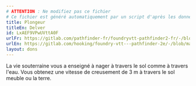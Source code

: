 ```yaml
---
# ATTENTION : Ne modifiez pas ce fichier
# Ce fichier est généré automatiquement par un script d'après les données du module Foundry VTT officiel et de sa traduction
title: Plongeur
titleEn: Delver
id: LxAEF9VPwUVttA0F
urlFr: https://gitlab.com/pathfinder-fr/foundryvtt-pathfinder2-fr/-/blob/master/data/feats/LxAEF9VPwUVttA0F.htm
urlEn: https://gitlab.com/hooking/foundry-vtt---pathfinder-2e/-/blob/master/packs/data/feats.db/delver.json
layout: dons
---
```

La vie souterraine vous a enseigné à nager à travers le sol comme à travers l'eau. Vous obtenez une vitesse de creusement de 3 m à travers le sol meuble ou la terre.
